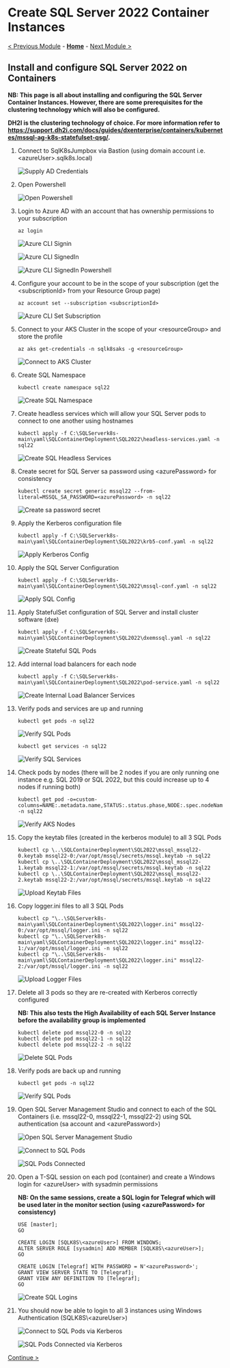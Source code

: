# Create SQL Server 2022 Container Instances

[< Previous Module](../modules/hadr19.md) - **[Home](../README.md)** - [Next Module >](../modules/hadr22.md)

## Install and configure SQL Server 2022 on Containers

**NB: This page is all about installing and configuring the SQL Server Container Instances.  However, there are some prerequisites for the clustering technology which will also be configured.**

**DH2I is the clustering technology of choice.  For more information refer to https://support.dh2i.com/docs/guides/dxenterprise/containers/kubernetes/mssql-ag-k8s-statefulset-qsg/.**

1. Connect to SqlK8sJumpbox via Bastion (using domain account i.e. \<azureUser\>.sqlk8s.local)

    ![Supply AD Credentials](media/SupplyADCredentials.jpg)

2. Open Powershell

    ![Open Powershell](media/OpenPowershell.jpg)

3. Login to Azure AD with an account that has ownership permissions to your subscription

    ```text
    az login
    ```

    ![Azure CLI Signin](media/AzureCLISignin.jpg)

    ![Azure CLI SignedIn](media/AzureCLISignedIn.jpg)

    ![Azure CLI SignedIn Powershell](media/AzureCLISignedInPowershell.jpg)

4.	Configure your account to be in the scope of your subscription (get the \<subscriptionId\> from your Resource Group page)

    ```text
    az account set --subscription <subscriptionId>
    ```

    ![Azure CLI Set Subscription](media/AzureCLISetSubscription.jpg)

5. Connect to your AKS Cluster in the scope of your \<resourceGroup\> and store the profile

    ```text
    az aks get-credentials -n sqlk8saks -g <resourceGroup>
    ```

    ![Connect to AKS Cluster](media/ConnectAKSCluster.jpg)

6. Create SQL Namespace

    ```text
    kubectl create namespace sql22
    ```

    ![Create SQL Namespace](media/CreateSQLNamespace22.jpg)

7. Create headless services which will allow your SQL Server pods to connect to one another using hostnames

    ```text
    kubectl apply -f C:\SQLServerk8s-main\yaml\SQLContainerDeployment\SQL2022\headless-services.yaml -n sql22
    ```

    ![Create SQL Headless Services](media/CreateSQLHeadlessServices22.jpg)

8. Create secret for SQL Server sa password using \<azurePassword\> for consistency

    ```text
    kubectl create secret generic mssql22 --from-literal=MSSQL_SA_PASSWORD=<azurePassword> -n sql22
    ```

    ![Create sa password secret](media/CreateSAPassword22.jpg)

9. Apply the Kerberos configuration file

    ```text
    kubectl apply -f C:\SQLServerk8s-main\yaml\SQLContainerDeployment\SQL2022\krb5-conf.yaml -n sql22
    ```

    ![Apply Kerberos Config](media/ApplyKerberosConfig22.jpg)

10. Apply the SQL Server Configuration

    ```text
    kubectl apply -f C:\SQLServerk8s-main\yaml\SQLContainerDeployment\SQL2022\mssql-conf.yaml -n sql22
    ```

    ![Apply SQL Config](media/ApplySQLConfig22.jpg)

11. Apply StatefulSet configuration of SQL Server and install cluster software (dxe)

    ```text
    kubectl apply -f C:\SQLServerk8s-main\yaml\SQLContainerDeployment\SQL2022\dxemssql.yaml -n sql22
    ```

    ![Create Stateful SQL Pods](media/CreateStatefulSQLPods22.jpg)

12. Add internal load balancers for each node

    ```text
    kubectl apply -f C:\SQLServerk8s-main\yaml\SQLContainerDeployment\SQL2022\pod-service.yaml -n sql22
    ```

    ![Create Internal Load Balancer Services](media/CreateILBServices22.jpg)

13. Verify pods and services are up and running

    ```text
    kubectl get pods -n sql22
    ```

    ![Verify SQL Pods](media/VerifySQLPods22.jpg)

    ```text
    kubectl get services -n sql22
    ```

    ![Verify SQL Services](media/VerifySQLServices22.jpg)

14. Check pods by nodes (there will be 2 nodes if you are only running one instance e.g. SQL 2019 or SQL 2022, but this could increase up to 4 nodes if running both)

    ```text
    kubectl get pod -o=custom-columns=NAME:.metadata.name,STATUS:.status.phase,NODE:.spec.nodeName -n sql22
    ```

    ![Verify AKS Nodes](media/VerifyAKSNodes22.jpg)

15. Copy the keytab files (created in the kerberos module) to all 3 SQL Pods

    ```text
    kubectl cp \..\SQLContainerDeployment\SQL2022\mssql_mssql22-0.keytab mssql22-0:/var/opt/mssql/secrets/mssql.keytab -n sql22
    kubectl cp \..\SQLContainerDeployment\SQL2022\mssql_mssql22-1.keytab mssql22-1:/var/opt/mssql/secrets/mssql.keytab -n sql22
    kubectl cp \..\SQLContainerDeployment\SQL2022\mssql_mssql22-2.keytab mssql22-2:/var/opt/mssql/secrets/mssql.keytab -n sql22
    ```

    ![Upload Keytab Files](media/UploadKeytabFiles22.jpg)

16. Copy logger.ini files to all 3 SQL Pods

    ```text
    kubectl cp "\..\SQLServerk8s-main\yaml\SQLContainerDeployment\SQL2022\logger.ini" mssql22-0:/var/opt/mssql/logger.ini -n sql22
    kubectl cp "\..\SQLServerk8s-main\yaml\SQLContainerDeployment\SQL2022\logger.ini" mssql22-1:/var/opt/mssql/logger.ini -n sql22
    kubectl cp "\..\SQLServerk8s-main\yaml\SQLContainerDeployment\SQL2022\logger.ini" mssql22-2:/var/opt/mssql/logger.ini -n sql22
    ```

    ![Upload Logger Files](media/UploadLoggerFiles22.jpg)

17. Delete all 3 pods so they are re-created with Kerberos correctly configured

    **NB: This also tests the High Availability of each SQL Server Instance before the availability group is implemented**

    ```text
    kubectl delete pod mssql22-0 -n sql22
    kubectl delete pod mssql22-1 -n sql22
    kubectl delete pod mssql22-2 -n sql22
    ```

    ![Delete SQL Pods](media/DeleteSQLPods22.jpg)

18. Verify pods are back up and running

    ```text
    kubectl get pods -n sql22
    ```

    ![Verify SQL Pods](media/VerifySQLPods22.jpg)

19. Open SQL Server Management Studio and connect to each of the SQL Containers (i.e. mssql22-0, mssql22-1, mssql22-2) using SQL authentication (sa account and \<azurePassword\>)

    ![Open SQL Server Management Studio](media/OpenSSMS.jpg)

    ![Connect to SQL Pods](media/ConnectSQLPods22.jpg)

    ![SQL Pods Connected](media/SQLPodsConnected22.jpg)

20. Open a T-SQL session on each pod (container) and create a Windows login for \<azureUser\> with sysadmin permissions

    **NB: On the same sessions, create a SQL login for Telegraf which will be used later in the monitor section (using \<azurePassword\> for consistency)**

    ```text
    USE [master];
    GO

    CREATE LOGIN [SQLK8S\<azureUser>] FROM WINDOWS;
    ALTER SERVER ROLE [sysadmin] ADD MEMBER [SQLK8S\<azureUser>];
    GO

    CREATE LOGIN [Telegraf] WITH PASSWORD = N'<azurePassword>';
    GRANT VIEW SERVER STATE TO [Telegraf];
    GRANT VIEW ANY DEFINITION TO [Telegraf];
    GO
    ```

    ![Create SQL Logins](media/CreateSQLLogins22.jpg)

21. You should now be able to login to all 3 instances using Windows Authentication (SQLK8S\\\<azureUser\>)

    ![Connect to SQL Pods via Kerberos](media/ConnectSQLKerberos22.jpg)

    ![SQL Pods Connected via Kerberos](media/SQLKerberosConnected22.jpg)

[Continue >](../modules/hadr22.md)

